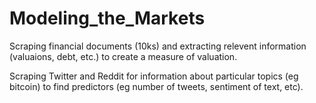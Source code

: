 # Modeling_the_Markets

Scraping financial documents (10ks) and extracting relevent information (valuaions, debt, etc.) to create a measure of valuation.

Scraping Twitter and Reddit for information about particular topics (eg bitcoin) to find predictors (eg number of tweets, sentiment of text, etc).
